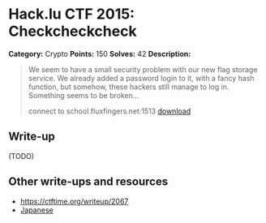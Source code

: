 # Hack.lu CTF 2015: Checkcheckcheck

**Category:** Crypto
**Points:** 150
**Solves:** 42
**Description:**

> We seem to have a small security problem with our new flag storage service. We already added a password login to it, with a fancy hash function, but somehow, these hackers still manage to log in. Something seems to be broken...
> 
> connect to school.fluxfingers.net:1513
> [download](checkcheckcheck_c5a866531f9b1969ffe90656c93fbb24.tar.gz)


## Write-up

(TODO)

## Other write-ups and resources

* <https://ctftime.org/writeup/2067>
* [Japanese](http://shiho-elliptic.tumblr.com/post/131675675589/hacklu-ctf-2015-writeup)
